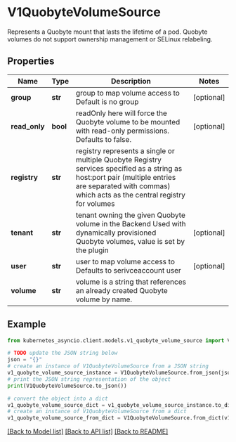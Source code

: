 # V1QuobyteVolumeSource

Represents a Quobyte mount that lasts the lifetime of a pod. Quobyte volumes do not support ownership management or SELinux relabeling.

## Properties

Name | Type | Description | Notes
------------ | ------------- | ------------- | -------------
**group** | **str** | group to map volume access to Default is no group | [optional] 
**read_only** | **bool** | readOnly here will force the Quobyte volume to be mounted with read-only permissions. Defaults to false. | [optional] 
**registry** | **str** | registry represents a single or multiple Quobyte Registry services specified as a string as host:port pair (multiple entries are separated with commas) which acts as the central registry for volumes | 
**tenant** | **str** | tenant owning the given Quobyte volume in the Backend Used with dynamically provisioned Quobyte volumes, value is set by the plugin | [optional] 
**user** | **str** | user to map volume access to Defaults to serivceaccount user | [optional] 
**volume** | **str** | volume is a string that references an already created Quobyte volume by name. | 

## Example

```python
from kubernetes_asyncio.client.models.v1_quobyte_volume_source import V1QuobyteVolumeSource

# TODO update the JSON string below
json = "{}"
# create an instance of V1QuobyteVolumeSource from a JSON string
v1_quobyte_volume_source_instance = V1QuobyteVolumeSource.from_json(json)
# print the JSON string representation of the object
print(V1QuobyteVolumeSource.to_json())

# convert the object into a dict
v1_quobyte_volume_source_dict = v1_quobyte_volume_source_instance.to_dict()
# create an instance of V1QuobyteVolumeSource from a dict
v1_quobyte_volume_source_from_dict = V1QuobyteVolumeSource.from_dict(v1_quobyte_volume_source_dict)
```
[[Back to Model list]](../README.md#documentation-for-models) [[Back to API list]](../README.md#documentation-for-api-endpoints) [[Back to README]](../README.md)


